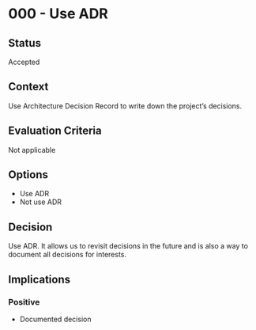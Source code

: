 # 000 - Use ADR

## Status

Accepted

## Context

Use Architecture Decision Record to write down the project’s decisions.

## Evaluation Criteria

Not applicable

## Options

- Use ADR
- Not use ADR

## Decision

Use ADR. It allows us to revisit decisions in the future and is also a way to document all decisions for interests.

## Implications

### Positive

- Documented decision
